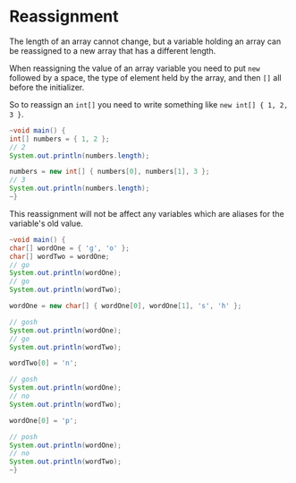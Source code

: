 # Reassignment

The length of an array cannot change, but a variable holding an
array can be reassigned to a new array that has a different length.

When reassigning the value of an array variable you need to put `new` followed by a space, the type
of element held by the array, and then `[]` all before the initializer.

So to reassign an `int[]` you need to write something like `new int[] { 1, 2, 3 }`.

```java
~void main() {
int[] numbers = { 1, 2 };
// 2
System.out.println(numbers.length);

numbers = new int[] { numbers[0], numbers[1], 3 };
// 3
System.out.println(numbers.length);
~}
```

This reassignment will not be affect any variables which
are aliases for the variable's old value.

```java
~void main() {
char[] wordOne = { 'g', 'o' };
char[] wordTwo = wordOne;
// go
System.out.println(wordOne);
// go
System.out.println(wordTwo);

wordOne = new char[] { wordOne[0], wordOne[1], 's', 'h' };

// gosh
System.out.println(wordOne);
// go
System.out.println(wordTwo);

wordTwo[0] = 'n';

// gosh
System.out.println(wordOne);
// no
System.out.println(wordTwo);

wordOne[0] = 'p';

// posh
System.out.println(wordOne);
// no
System.out.println(wordTwo);
~}
```
